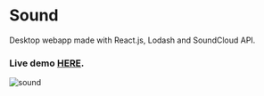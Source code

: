 # Sound
Desktop webapp made with React.js, Lodash and SoundCloud API. 
### Live demo [HERE](https://arturbien.github.io/sound/). 


![sound](https://user-images.githubusercontent.com/28541613/37034277-1521232a-2149-11e8-9f4a-37c88fe20963.png)
